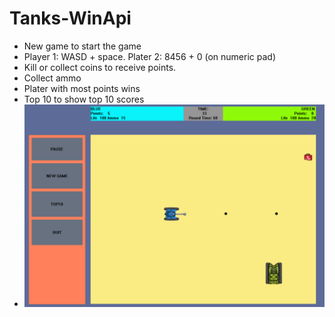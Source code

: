 # Tanks-WinApi
* New game to start the game
* Player 1: WASD + space. Plater 2: 8456 + 0 (on numeric pad)
* Kill or collect coins to receive points.
* Collect ammo
* Plater with most points wins
* Top 10 to show top 10 scores
* ![plot](./Screenshot_1.png)
